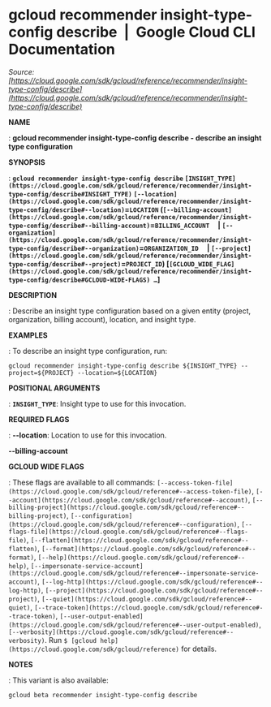 # gcloud recommender insight-type-config describe  |  Google Cloud CLI Documentation

*Source: [https://cloud.google.com/sdk/gcloud/reference/recommender/insight-type-config/describe](https://cloud.google.com/sdk/gcloud/reference/recommender/insight-type-config/describe)*

**NAME**

: **gcloud recommender insight-type-config describe - describe an insight type configuration**

**SYNOPSIS**

: **`gcloud recommender insight-type-config describe` `[INSIGHT_TYPE](https://cloud.google.com/sdk/gcloud/reference/recommender/insight-type-config/describe#INSIGHT_TYPE)` `[--location](https://cloud.google.com/sdk/gcloud/reference/recommender/insight-type-config/describe#--location)`=`LOCATION` (`[--billing-account](https://cloud.google.com/sdk/gcloud/reference/recommender/insight-type-config/describe#--billing-account)`=`BILLING_ACCOUNT`     | `[--organization](https://cloud.google.com/sdk/gcloud/reference/recommender/insight-type-config/describe#--organization)`=`ORGANIZATION_ID`     | `[--project](https://cloud.google.com/sdk/gcloud/reference/recommender/insight-type-config/describe#--project)`=`PROJECT_ID`) [`[GCLOUD_WIDE_FLAG](https://cloud.google.com/sdk/gcloud/reference/recommender/insight-type-config/describe#GCLOUD-WIDE-FLAGS) …`]**

**DESCRIPTION**

: Describe an insight type configuration based on a given entity (project,
organization, billing account), location, and insight type.

**EXAMPLES**

: To describe an insight type configuration, run:

```
gcloud recommender insight-type-config describe ${INSIGHT_TYPE} --project=${PROJECT} --location=${LOCATION}
```

**POSITIONAL ARGUMENTS**

: **`INSIGHT_TYPE`**:
Insight type to use for this invocation.

**REQUIRED FLAGS**

: **--location**:
Location to use for this invocation.

**--billing-account**

**GCLOUD WIDE FLAGS**

: These flags are available to all commands: `[--access-token-file](https://cloud.google.com/sdk/gcloud/reference#--access-token-file)`,
`[--account](https://cloud.google.com/sdk/gcloud/reference#--account)`, `[--billing-project](https://cloud.google.com/sdk/gcloud/reference#--billing-project)`,
`[--configuration](https://cloud.google.com/sdk/gcloud/reference#--configuration)`,
`[--flags-file](https://cloud.google.com/sdk/gcloud/reference#--flags-file)`,
`[--flatten](https://cloud.google.com/sdk/gcloud/reference#--flatten)`, `[--format](https://cloud.google.com/sdk/gcloud/reference#--format)`, `[--help](https://cloud.google.com/sdk/gcloud/reference#--help)`, `[--impersonate-service-account](https://cloud.google.com/sdk/gcloud/reference#--impersonate-service-account)`,
`[--log-http](https://cloud.google.com/sdk/gcloud/reference#--log-http)`,
`[--project](https://cloud.google.com/sdk/gcloud/reference#--project)`, `[--quiet](https://cloud.google.com/sdk/gcloud/reference#--quiet)`, `[--trace-token](https://cloud.google.com/sdk/gcloud/reference#--trace-token)`, `[--user-output-enabled](https://cloud.google.com/sdk/gcloud/reference#--user-output-enabled)`,
`[--verbosity](https://cloud.google.com/sdk/gcloud/reference#--verbosity)`.
Run `$ [gcloud help](https://cloud.google.com/sdk/gcloud/reference)` for details.

**NOTES**

: This variant is also available:

```
gcloud beta recommender insight-type-config describe
```